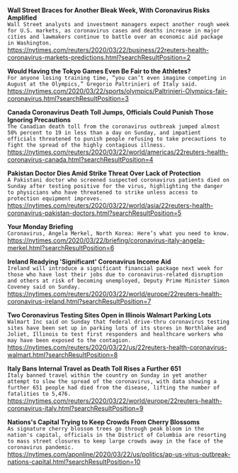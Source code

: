 **Wall Street Braces for Another Bleak Week, With Coronavirus Risks Amplified**\
`Wall Street analysts and investment managers expect another rough week for U.S. markets, as coronavirus cases and deaths increase in major cities and lawmakers continue to battle over an economic aid package in Washington.`\
https://nytimes.com/reuters/2020/03/22/business/22reuters-health-coronavirus-markets-predictions.html?searchResultPosition=2

**Would Having the Tokyo Games Even Be Fair to the Athletes?**\
`For anyone losing training time, “you can’t even imagine competing in August at the Olympics,” Gregorio Paltrinieri of Italy said.`\
https://nytimes.com/2020/03/22/sports/olympics/Paltrinieri-Olympics-fair-coronavirus.html?searchResultPosition=3

**Canada Coronavirus Death Toll Jumps, Officials Could Punish Those Ignoring Precautions**\
`The Canadian death toll from the coronavirus outbreak jumped almost 50% percent to 19 in less than a day on Sunday, and impatient officials threatened to punish people refusing to take precautions to fight the spread of the highly contagious illness.`\
https://nytimes.com/reuters/2020/03/22/world/americas/22reuters-health-coronavirus-canada.html?searchResultPosition=4

**Pakistan Doctor Dies Amid Strike Threat Over Lack of Protection**\
`A Pakistani doctor who screened suspected coronavirus patients died on Sunday after testing positive for the virus, highlighting the danger to physicians who have threatened to strike unless access to protection equipment improves. `\
https://nytimes.com/reuters/2020/03/22/world/asia/22reuters-health-coronavirus-pakistan-doctors.html?searchResultPosition=5

**Your Monday Briefing**\
`Coronavirus, Angela Merkel, North Korea: Here’s what you need to know.`\
https://nytimes.com/2020/03/22/briefing/coronavirus-italy-angela-merkel.html?searchResultPosition=6

**Ireland Readying 'Significant' Coronavirus Income Aid**\
`Ireland will introduce a significant financial package next week for those who have lost their jobs due to coronavirus-related disruption and others at risk of becoming unemployed, Deputy Prime Minister Simon Coveney said on Sunday.`\
https://nytimes.com/reuters/2020/03/22/world/europe/22reuters-health-coronavirus-ireland.html?searchResultPosition=7

**Two Coronavirus Testing Sites Open in Illinois Walmart Parking Lots**\
`Walmart Inc said on Sunday that federal drive-thru coronavirus testing sites have been set up in parking lots of its stores in Northlake and Joliet, Illinois to test first responders and healthcare workers who may have been exposed to the contagion. `\
https://nytimes.com/reuters/2020/03/22/us/22reuters-health-coronavirus-walmart.html?searchResultPosition=8

**Italy Bans Internal Travel as Death Toll Rises a Further 651**\
`Italy banned travel within the country on Sunday in yet another attempt to slow the spread of the coronavirus, with data showing a further 651 people had died from the disease, lifting the number of fatalities to 5,476.`\
https://nytimes.com/reuters/2020/03/22/world/europe/22reuters-health-coronavirus-italy.html?searchResultPosition=9

**Nations's Capital Trying to Keep Crowds From Cherry Blossoms**\
`As signature cherry blossom trees go through peak bloom in the nation's capital, officials in the District of Columbia are resorting to mass street closures to keep large crowds away in the face of the coronavirus pandemic. `\
https://nytimes.com/aponline/2020/03/22/us/politics/ap-us-virus-outbreak-nations-capital.html?searchResultPosition=10

